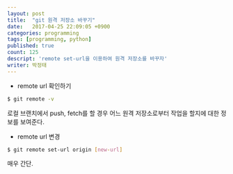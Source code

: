 ```yaml
---
layout: post
title:  "git 원격 저장소 바꾸기"
date:   2017-04-25 22:09:05 +0900
categories: programming
tags: [programming, python]
published: true
count: 125
descript: 'remote set-url을 이용하여 원격 저장소를 바꾸자'
writer: 박정태
---
```


- remote url 확인하기

```bash
$ git remote -v
```

로컬 브랜치에서 push, fetch를 할 경우 어느 원격 저장소로부터 작업을 할지에 대한 정보를 보여준다.

- remote url 변경

```bash
$ git remote set-url origin [new-url]
```

매우 간단.